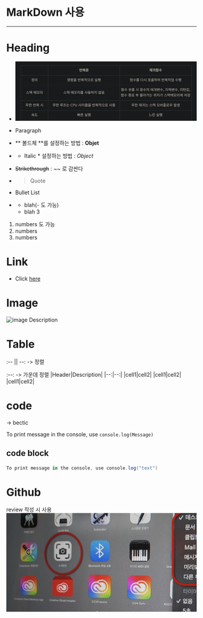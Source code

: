# MarkDown 사용
---
# Heading
  - ![Alt text](image-1.png)
  -  Paragraph 
  -  ** 볼드체 **를 설정하는 방법 : **Objet**
  -  * Italic *  설정하는 방법 : *Object*
  -  ~~Strikethrough~~ : ~~ 로 감싼다
  -  >Quote

  -  Bullet List 
  -  * blah(- 도 가능)
     * blah 
3
1. numbers 도 가능
2. numbers
3. numbers


# Link
- Click [here](https://www.youtube.com/watch?v=kMEb_BzyUqk)

# Image
![image Description](https://www.youtube.com/watch?v=kMEb_BzyUqk)


# Table 
 :-- || --: -> 정렬 
 
 :--: -> 가운데 정렬 
|Header|Description|
|--:|--:|
|cell1|cell2|
|cell1|cell2|
|cell1|cell2|

# code
-> bectic

To print message in the console, use `console.log(Message)` 


## code block
```c#
To print message in the console, use console.log("text")
```

# Github
review 작성 시 사용
 ![Alt text](image-4.png)


 